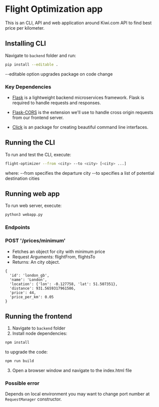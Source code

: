 # Flight Optimization app

This is an CLI, API and web application around Kiwi.com API to find best price per kilometer.

## Installing CLI

Navigate to `backend` folder and run:

```bash
pip install --editable .
```
  --editable option upgrades package on code change

### Key Dependencies

- [Flask](http://flask.pocoo.org/)  is a lightweight backend microservices framework. Flask is required to handle requests and responses.

- [Flask-CORS](https://flask-cors.readthedocs.io/en/latest/#) is the extension we'll use to handle cross origin requests from our frontend server.

- [Click](https://click.palletsprojects.com/en/8.0.x/) is an package for creating beautiful command line interfaces.

## Running the CLI

To run and test the CLI, execute:

```bash
flight-optimizer --from <city> --to <city> [<city> ...]
```
where:
  --from specifies the departure city
  --to specifies a list of potential destination cities

## Running web app

To run web server, execute:
```bash
python3 webapp.py
```

### Endpoints
### POST '/prices/minimum'
- Fetches an object for city with minimum price
- Request Arguments: flightFrom, flightsTo
- Returns: An city object.
```
{
  'id': 'london_gb',
  'name': 'London',
  'location': {'lon': -0.127758, 'lat': 51.507351},
  'distance': 931.5659317961586,
  'price': 44,
  'price_per_km': 0.05
}
```

## Running the frontend
1. Navigate to `backend` folder
2. Install node dependencies:
```bash
npm install
```
to upgrade the code:
```bash
npm run build
```
3. Open a browser window and navigate to the index.html file

### Possible error

Depends on local environment you may want to change port number at `RequestManager` constructor.
